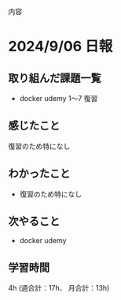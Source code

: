 内容
# 2024/9/06 日報
## 取り組んだ課題一覧
+ docker udemy 1〜7 復習

## 感じたこと
復習のため特になし

## わかったこと
+ 復習のため特になし

## 次やること
+ docker udemy

## 学習時間
4h (週合計：17h、 月合計：13h)